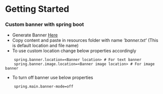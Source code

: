 # Getting Started

### Custom banner with spring boot

- Generate Banner [Here](https://springhow.com/spring-boot-banner-generator/)
- Copy content and paste in resources folder with name *'banner.txt'* (This is default location and file name)
- To use custom location change below properties accordingly
```properties
    spring.banner.location=<Banner location> # For text banner
    spring.banner.image.location=<Banner image location> # For image banner
```
- To turn off banner use below properties
```properties
	spring.main.banner-mode=off
```
